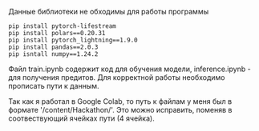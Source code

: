 Данные библиотеки не обходимы для работы программы

```b
pip install pytorch-lifestream
pip install polars==0.20.31
pip install pytorch_lightning==1.9.0
pip install pandas==2.0.3
pip isntall numpy==1.24.2
```
Файл train.ipynb содержит код для обучения модели, inference.ipynb - для получения предитов. Для корректной работы необходимо прописать пути к данным.

Так как я работал в Google Colab, то путь к файлам у меня был в формате '/content/Hackathon/'. Это можно исправить, поменяв в соотвествующий ячейках пути (4 ячейка).

